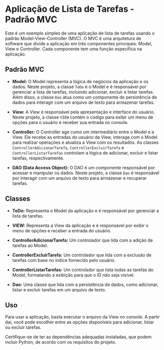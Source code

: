 # Aplicação de Lista de Tarefas - Padrão MVC

Este é um exemplo simples de uma aplicação de lista de tarefas usando o padrão Model-View-Controller (MVC). O MVC é uma arquitetura de software que divide a aplicação em três componentes principais: Model, View e Controller. Cada componente tem uma função específica na aplicação.

## Padrão MVC

- **Model:** O Model representa a lógica de negócios da aplicação e os dados. Neste projeto, a classe `ToDo` é o Model e é responsável por gerenciar a lista de tarefas, incluindo adicionar, excluir e listar tarefas. Além disso, a classe `Dao` atua como um componente de persistência de dados para interagir com um arquivo de texto para armazenar tarefas.

- **View:** A View é responsável pela apresentação e interface do usuário. Neste projeto, a classe `VIEW` contém o código para exibir um menu de opções para o usuário e receber sua entrada no console.

- **Controller:** O Controller age como um intermediário entre o Model e a View. Ele recebe as entradas do usuário da View, interage com o Model para realizar operações e atualiza a View com os resultados. As classes `ControllerAdicionarTarefa`, `ControllerExcluirTarefa` e `ControllerListarTarefas` controlam a lógica de adicionar, excluir e listar tarefas, respectivamente.

- **DAO (Data Access Object):** O DAO é um componente responsável por acessar e manipular os dados. Neste projeto, a classe `Dao` é responsável por interagir com um arquivo de texto para armazenar e recuperar tarefas.

## Classes

- **ToDo:** Representa o Model da aplicação e é responsável por gerenciar a lista de tarefas.

- **VIEW:** Representa a View da aplicação e é responsável por exibir o menu de opções e receber a entrada do usuário.

- **ControllerAdicionarTarefa:** Um controlador que lida com a adição de tarefas ao Model.

- **ControllerExcluirTarefa:** Um controlador que lida com a exclusão de tarefas com base no índice fornecido pelo usuário.

- **ControllerListarTarefas:** Um controlador que lista todas as tarefas do Model, formatando a exibição para que o ID não seja visível.

- **Dao:** Uma classe que lida com a persistência de dados, como adicionar, listar e excluir tarefas em um arquivo de texto.

## Uso

Para usar a aplicação, basta executar o arquivo da View no console. A partir daí, você pode escolher entre as opções disponíveis para adicionar, listar ou excluir tarefas.

Certifique-se de ter as dependências adequadas instaladas, que podem incluir Python, de acordo com os requisitos do projeto.



